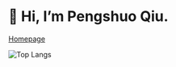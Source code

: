 # 👋 Hi, I’m Pengshuo Qiu.
[Homepage](https://www.pengshuoqiu.me/)  

![Top Langs](https://github-readme-stats.vercel.app/api/top-langs/?username=prnszz&layout=compact&theme=radical)
<!---
prnszz/prnszz is a ✨ special ✨ repository because its `README.md` (this file) appears on your GitHub profile.
You can click the Preview link to take a look at your changes.
--->
